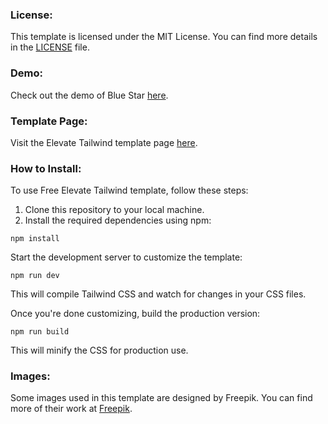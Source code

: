 ### License:

This template is licensed under the MIT License. You can find more details in the [LICENSE](LICENSE) file.

### Demo:

Check out the demo of Blue Star [here](https://spacema-dev.com/elevate).

### Template Page:

Visit the Elevate Tailwind template page [here](https://spacema-dev.com/elevate-free-tailwind-business-template/).

### How to Install:

To use Free Elevate Tailwind template, follow these steps:

1. Clone this repository to your local machine.
2. Install the required dependencies using npm:

```
npm install
```

Start the development server to customize the template:

```
npm run dev
```

This will compile Tailwind CSS and watch for changes in your CSS files.

Once you're done customizing, build the production version:

```
npm run build
```

This will minify the CSS for production use.

### Images:

Some images used in this template are designed by Freepik. You can find more of their work at [Freepik](https://www.freepik.com/).
